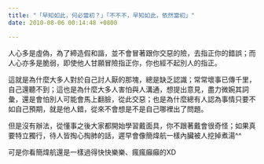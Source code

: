 ```yaml
---
title: "「早知如此，何必當初？」「不不不，早知如此，依然當初」"
date: 2010-08-06 00:14:48 +0800

---
```



人心多是虛偽，為了締造假和諧，並不會冒著跟你交惡的險，去指正你的錯誤；而人心亦多是脆弱，即使他人甘願冒險指正你，你也經不起別人的指正。



這就是為什麼大多人對於自己討人厭的那塊，總是缺乏認識；常常壞事已傳千里，自己還聽不到；這也是為什麼大多人害怕與人溝通，想提出意見，盡力微婉其詞彙，還是會怕別人可能會馬上翻臉，從此交惡；也是為什麼總有人認為事情只要不如自己預期，就是他人錯，從來不會想是不是自己哪裡出了問題。



但是沒有辦法，從懂事之後大家都開始學習戴面具，你不跟著戴會很奇怪；如果真要特立獨行，待人皆掏心掏肺的話，遲早會像簡煒航一樣內臟被人挖掉煮湯^^



可是你看簡煒航還是一樣過得快快樂樂、瘋瘋癲癲的XD


